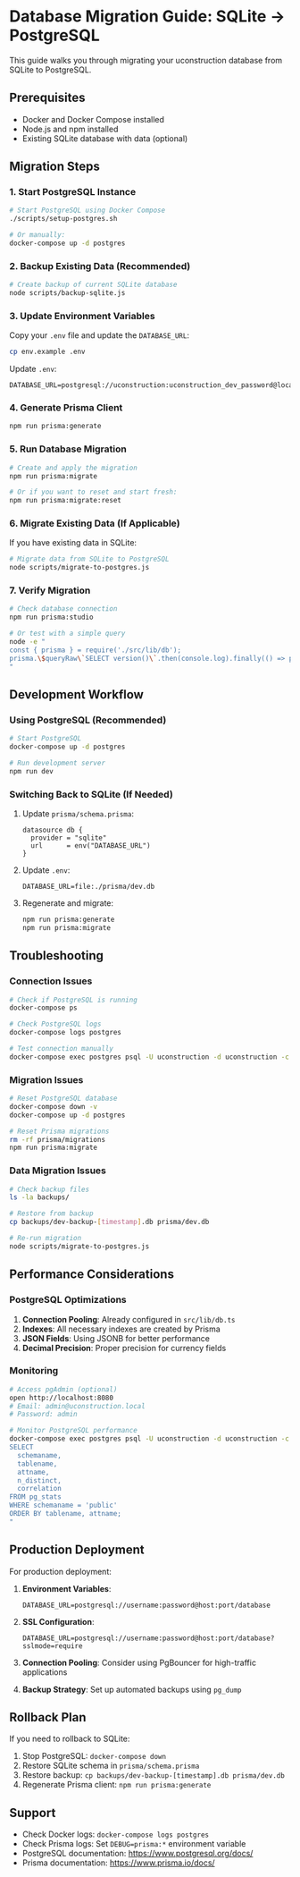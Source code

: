 # Database Migration Guide: SQLite → PostgreSQL

This guide walks you through migrating your uconstruction database from SQLite to PostgreSQL.

## Prerequisites

- Docker and Docker Compose installed
- Node.js and npm installed
- Existing SQLite database with data (optional)

## Migration Steps

### 1. Start PostgreSQL Instance

```bash
# Start PostgreSQL using Docker Compose
./scripts/setup-postgres.sh

# Or manually:
docker-compose up -d postgres
```

### 2. Backup Existing Data (Recommended)

```bash
# Create backup of current SQLite database
node scripts/backup-sqlite.js
```

### 3. Update Environment Variables

Copy your `.env` file and update the `DATABASE_URL`:

```bash
cp env.example .env
```

Update `.env`:
```env
DATABASE_URL=postgresql://uconstruction:uconstruction_dev_password@localhost:5432/uconstruction
```

### 4. Generate Prisma Client

```bash
npm run prisma:generate
```

### 5. Run Database Migration

```bash
# Create and apply the migration
npm run prisma:migrate

# Or if you want to reset and start fresh:
npm run prisma:migrate:reset
```

### 6. Migrate Existing Data (If Applicable)

If you have existing data in SQLite:

```bash
# Migrate data from SQLite to PostgreSQL
node scripts/migrate-to-postgres.js
```

### 7. Verify Migration

```bash
# Check database connection
npm run prisma:studio

# Or test with a simple query
node -e "
const { prisma } = require('./src/lib/db');
prisma.\$queryRaw\`SELECT version()\`.then(console.log).finally(() => prisma.\$disconnect());
"
```

## Development Workflow

### Using PostgreSQL (Recommended)

```bash
# Start PostgreSQL
docker-compose up -d postgres

# Run development server
npm run dev
```

### Switching Back to SQLite (If Needed)

1. Update `prisma/schema.prisma`:
   ```prisma
   datasource db {
     provider = "sqlite"
     url      = env("DATABASE_URL")
   }
   ```

2. Update `.env`:
   ```env
   DATABASE_URL=file:./prisma/dev.db
   ```

3. Regenerate and migrate:
   ```bash
   npm run prisma:generate
   npm run prisma:migrate
   ```

## Troubleshooting

### Connection Issues

```bash
# Check if PostgreSQL is running
docker-compose ps

# Check PostgreSQL logs
docker-compose logs postgres

# Test connection manually
docker-compose exec postgres psql -U uconstruction -d uconstruction -c "SELECT version();"
```

### Migration Issues

```bash
# Reset PostgreSQL database
docker-compose down -v
docker-compose up -d postgres

# Reset Prisma migrations
rm -rf prisma/migrations
npm run prisma:migrate
```

### Data Migration Issues

```bash
# Check backup files
ls -la backups/

# Restore from backup
cp backups/dev-backup-[timestamp].db prisma/dev.db

# Re-run migration
node scripts/migrate-to-postgres.js
```

## Performance Considerations

### PostgreSQL Optimizations

1. **Connection Pooling**: Already configured in `src/lib/db.ts`
2. **Indexes**: All necessary indexes are created by Prisma
3. **JSON Fields**: Using JSONB for better performance
4. **Decimal Precision**: Proper precision for currency fields

### Monitoring

```bash
# Access pgAdmin (optional)
open http://localhost:8080
# Email: admin@uconstruction.local
# Password: admin

# Monitor PostgreSQL performance
docker-compose exec postgres psql -U uconstruction -d uconstruction -c "
SELECT 
  schemaname,
  tablename,
  attname,
  n_distinct,
  correlation
FROM pg_stats 
WHERE schemaname = 'public'
ORDER BY tablename, attname;
"
```

## Production Deployment

For production deployment:

1. **Environment Variables**:
   ```env
   DATABASE_URL=postgresql://username:password@host:port/database
   ```

2. **SSL Configuration**:
   ```env
   DATABASE_URL=postgresql://username:password@host:port/database?sslmode=require
   ```

3. **Connection Pooling**: Consider using PgBouncer for high-traffic applications

4. **Backup Strategy**: Set up automated backups using `pg_dump`

## Rollback Plan

If you need to rollback to SQLite:

1. Stop PostgreSQL: `docker-compose down`
2. Restore SQLite schema in `prisma/schema.prisma`
3. Restore backup: `cp backups/dev-backup-[timestamp].db prisma/dev.db`
4. Regenerate Prisma client: `npm run prisma:generate`

## Support

- Check Docker logs: `docker-compose logs postgres`
- Check Prisma logs: Set `DEBUG=prisma:*` environment variable
- PostgreSQL documentation: https://www.postgresql.org/docs/
- Prisma documentation: https://www.prisma.io/docs/
